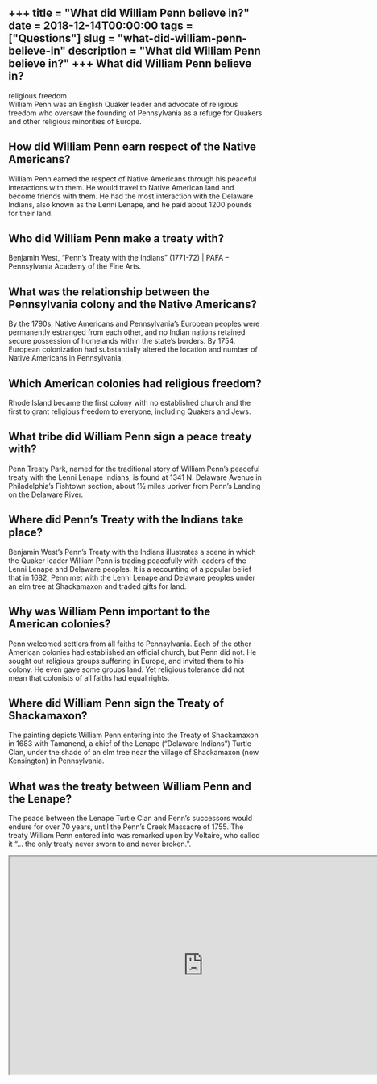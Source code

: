 +++
title = "What did William Penn believe in?"
date = 2018-12-14T00:00:00
tags = ["Questions"]
slug = "what-did-william-penn-believe-in"
description = "What did William Penn believe in?"
+++
What did William Penn believe in?
---------------------------------

religious freedom  
William Penn was an English Quaker leader and advocate of religious freedom who oversaw the founding of Pennsylvania as a refuge for Quakers and other religious minorities of Europe.

How did William Penn earn respect of the Native Americans?
----------------------------------------------------------

William Penn earned the respect of Native Americans through his peaceful interactions with them. He would travel to Native American land and become friends with them. He had the most interaction with the Delaware Indians, also known as the Lenni Lenape, and he paid about 1200 pounds for their land.

Who did William Penn make a treaty with?
----------------------------------------

Benjamin West, “Penn’s Treaty with the Indians” (1771-72) | PAFA – Pennsylvania Academy of the Fine Arts.

What was the relationship between the Pennsylvania colony and the Native Americans?
-----------------------------------------------------------------------------------

By the 1790s, Native Americans and Pennsylvania’s European peoples were permanently estranged from each other, and no Indian nations retained secure possession of homelands within the state’s borders. By 1754, European colonization had substantially altered the location and number of Native Americans in Pennsylvania.

Which American colonies had religious freedom?
----------------------------------------------

Rhode Island became the first colony with no established church and the first to grant religious freedom to everyone, including Quakers and Jews.

What tribe did William Penn sign a peace treaty with?
-----------------------------------------------------

Penn Treaty Park, named for the traditional story of William Penn’s peaceful treaty with the Lenni Lenape Indians, is found at 1341 N. Delaware Avenue in Philadelphia’s Fishtown section, about 1½ miles upriver from Penn’s Landing on the Delaware River.

Where did Penn’s Treaty with the Indians take place?
----------------------------------------------------

Benjamin West’s Penn’s Treaty with the Indians illustrates a scene in which the Quaker leader William Penn is trading peacefully with leaders of the Lenni Lenape and Delaware peoples. It is a recounting of a popular belief that in 1682, Penn met with the Lenni Lenape and Delaware peoples under an elm tree at Shackamaxon and traded gifts for land.

Why was William Penn important to the American colonies?
--------------------------------------------------------

Penn welcomed settlers from all faiths to Pennsylvania. Each of the other American colonies had established an official church, but Penn did not. He sought out religious groups suffering in Europe, and invited them to his colony. He even gave some groups land. Yet religious tolerance did not mean that colonists of all faiths had equal rights.

Where did William Penn sign the Treaty of Shackamaxon?
------------------------------------------------------

The painting depicts William Penn entering into the Treaty of Shackamaxon in 1683 with Tamanend, a chief of the Lenape (“Delaware Indians”) Turtle Clan, under the shade of an elm tree near the village of Shackamaxon (now Kensington) in Pennsylvania.

What was the treaty between William Penn and the Lenape?
--------------------------------------------------------

The peace between the Lenape Turtle Clan and Penn’s successors would endure for over 70 years, until the Penn’s Creek Massacre of 1755. The treaty William Penn entered into was remarked upon by Voltaire, who called it “… the only treaty never sworn to and never broken.”.

<iframe allow="accelerometer; autoplay; clipboard-write; encrypted-media; gyroscope; picture-in-picture" allowfullscreen="" class="__youtube_prefs__  epyt-is-override  no-lazyload" data-no-lazy="1" data-origheight="433" data-origwidth="770" data-skipgform_ajax_framebjll="" height="433" id="_ytid_63396" loading="lazy" src="https://www.youtube.com/embed/Rx4uV2Ret2w?enablejsapi=1&autoplay=0&cc_load_policy=0&cc_lang_pref=&iv_load_policy=1&loop=0&modestbranding=0&rel=1&fs=1&playsinline=0&autohide=2&theme=dark&color=red&controls=1&" title="YouTube player" width="770"></iframe>